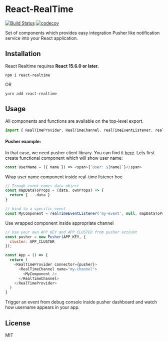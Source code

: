 # React-RealTime

[![Build Status](https://travis-ci.org/petarslavnic/react-realtime.svg?branch=master)](https://travis-ci.org/petarslavnic/react-realtime)
[![codecov](https://codecov.io/gh/petarslavnic/react-realtime/branch/master/graph/badge.svg)](https://codecov.io/gh/petarslavnic/react-realtime)

Set of components which provides easy integration Pusher like notification service into your React application.


## Installation

React Realtime requires **React 15.6.0 or later.**

```
npm i react-realtime
```

OR

```
yarn add react-realtime
```

## Usage

All components and functions are available on the top-level export.

```js
import { RealTimeProvider, RealTimeChannel, realTimeEventListener, realTimeEventTrigger } from 'react-realtime'
```

#### Pusher example:
In that case, we need pusher client library. You can find it [here](https://github.com/pusher/pusher-js). Lets first create functional component which will show user name:
```js
const UserName = ({ name }) => <span>{`User: ${name}`}</span>
```

Wrap user name component inside real-time listener hoc
```js
// Trough event comes data object
const mapDataToProps = (data, ownProps) => {
  return { ...data }
}

// bind to a specific event
const MyComponent = realTimeEventListener('my-event', null, mapDataToProps)(UserName)
```

Use wrapped component inside appropriate channel
```js
// Use your own APP_KEY and APP_CLUSTER from pusher account
const pusher = new Pusher(APP_KEY, {
  cluster: APP_CLUSTER
});

const App = () => {
  return (
    <RealTimeProvider connector={pusher}>
      <RealTimeChannel name="my-channel">
        <MyComponent />
      </RealTimeChannel>
    </RealTimeProvider>
  )
}

```
Trigger an event from debug console inside pusher dashboard and watch how username appears in your app.

## License

MIT
